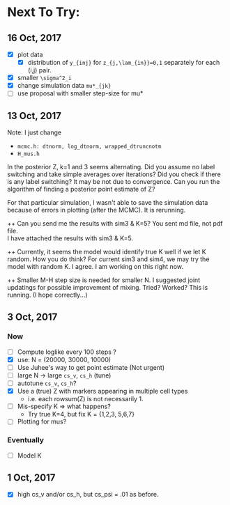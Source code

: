 # Next To Try:

## 16 Oct, 2017

- [X] plot data
    - [X] distribution of `y_{inj}` for `z_{j,\lam_{in}}=0,1` separately for each (i,j) pair.
- [X] smaller `\sigma^2_i`
- [X] change simulation data `mu*_{jk}`
- [ ] use proposal with smaller step-size for mu*

## 13 Oct, 2017
Note: I just change 

- `mcmc.h: dtnorm, log_dtnorm, wrapped_dtruncnotm`
- `H_mus.h`

In the posterior Z, k=1 and 3 seems alternating.  Did you assume no label switching and take simple averages over iterations?  Did you check if there is any label switching?  It may be not due to convergence.  Can you run the algorithm of finding a posterior point estimate of Z?  

For that particular simulation, I wasn't able to save the simulation data because of errors in plotting (after the MCMC). It is rerunning. 

++ Can you send me the results with sim3 & K=5?  You sent md file, not pdf file.  
I have attached the results with sim3 & K=5.

++ Currently, it seems the model would identify true K well if we let K random.  How you do think?  For current sim3 and sim4, we may try the model with random K.
I agree. I am working on this right now.

++ Smaller M-H step size is needed for smaller N.  I suggested joint updatings for possible improvement of mixing.  Tried?  Worked?
This is  running. (I hope correctly...)

## 3 Oct, 2017

### Now 
- [ ] Compute loglike every 100 steps ?
- [X] use: N = (20000, 30000, 10000)
- [ ] Use Juhee's way to get point estimate (Not urgent)
- [ ] large N -> large `cs_v`, `cs_h` (tune)
- [ ] autotune `cs_v`, `cs_h`?
- [X] Use a (true) Z with markers appearing in multiple cell types
    - i.e. each rowsum(Z) is not necessarily 1.
- [ ] Mis-specify K => what happens? 
    - Try true K=4, but fix K = {1,2,3, 5,6,7}
- [ ] Plotting for mus?

### Eventually 
- [ ] Model K


## 1 Oct, 2017
- [x] high cs_v and/or cs_h, but cs_psi = .01 as before.
